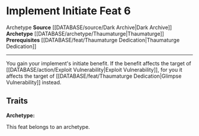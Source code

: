 ﻿---
actions: null
cost: null
element: null
feat: Implement Initiate
frequency: null
heighten_level: null
id: '3746'
level: '6'
name: Implement Initiate
prerequisite: '[[DATABASE/feat/Thaumaturge Dedication|Thaumaturge Dedication]]'
rarity: Common
requirement: null
rus_type_level: null
school: null
source: '[[DATABASE/source/Dark Archive|Dark Archive]]'
subcategory: null
trait:
- '[[DATABASE/trait/Archetype|Archetype]]'
trigger: null
type: Feat

---
# Implement Initiate <span class="item-type">Feat 6</span>

<span class="item-trait">Archetype</span>
**Source** [[DATABASE/source/Dark Archive|Dark Archive]]
**Archetype** [[DATABASE/archetype/Thaumaturge|Thaumaturge]]
**Prerequisites** [[DATABASE/feat/Thaumaturge Dedication|Thaumaturge Dedication]]

---
You gain your implement's initiate benefit. If the benefit affects the target of [[DATABASE/action/Exploit Vulnerability|Exploit Vulnerability]], for you it affects the target of [[DATABASE/feat/Thaumaturge Dedication|Glimpse Vulnerability]] instead.

## Traits

**Archetype:**

This feat belongs to an archetype.